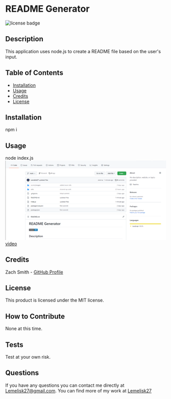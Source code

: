 # README Generator
![license badge](https://img.shields.io/badge/license-MIT-blue)
## Description
This application uses node.js to create a README file based on the user's input.
## Table of Contents
- [Installation](#installation)
- [Usage](#usage)
- [Credits](#credits)
- [License](#license)
## Installation
npm i
## Usage
node index.js  
![screenshot](assets/images/screenshot.png)
[video](assets/video/video.mp4)
## Credits
Zach Smith - [GitHub Profile](https://github.com/Lemelisk27)
## License
This product is licensed under the MIT license.
## How to Contribute
None at this time.
## Tests
Test at your own risk.
## Questions
If you have any questions you can contact me directly at Lemelisk27@gmail.com. You can find more of my work at [Lemelisk27](https://github.com/Lemelisk27)
